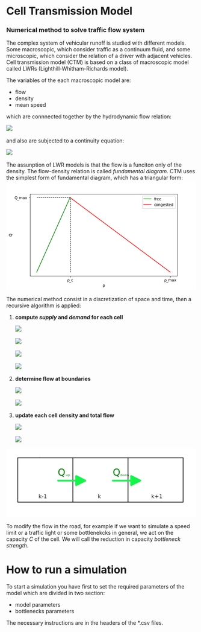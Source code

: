 # Cell Transmission Model
### Numerical method to solve traffic flow system

The complex system of vehicular runoff is studied with different models. Some macroscopic, which consider traffic as a continuum fluid, and some microscopic, which consider the relation of a driver with adjacent vehicles.
Cell transmission model (CTM) is based on a class of macroscopic model called LWRs (Lighthill-Whitham-Richards model).

The variables of the each macroscopic model are:
* flow
* density
* mean speed

which are connnected together by the hydrodynamic flow relation:

![](https://latex.codecogs.com/gif.latex?q(x,t)=\rho(x,t)v(x,t))

and also are subjected to a continuity equation:

![](https://latex.codecogs.com/gif.latex?\dfrac{\partial&space;\rho}{\partial&space;t}&space;+&space;\dfrac{\partial&space;q}{\partial&space;x}&space;=&space;0)

The assunption of LWR models is that the flow is a funciton only of the density. The flow-density relation is called _fundamental diagram_.
 CTM uses the simplest form of fundamental diagram, which has a triangular form:
 ![](images/triang.png)
 
The numerical method consist in a discretization of space and time, then a recursive algorithm is applied:
1. **compute _supply_ and _demand_ for each cell**

    ![](https://latex.codecogs.com/gif.latex?S_{k}(t)&space;=&space;q_k(t)\qquad\rho&space;_k&space;>&space;\rho&space;_C)
    

    ![](https://latex.codecogs.com/gif.latex?S_{k}(t)&space;=&space;C_k\qquad\rho&space;_k&space;\leq&space;\rho&space;_C)
    

    ![](https://latex.codecogs.com/gif.latex?D_{k}(t)&space;=&space;q_k(t)\qquad\rho&space;_k&space;\leq&space;\rho&space;_C)
    

    ![](https://latex.codecogs.com/gif.latex?D_{k}(t)&space;=&space;C_k\qquad\rho&space;_k&space;>&space;\rho&space;_C)
2. **determine flow at boundaries**

    ![](https://latex.codecogs.com/gif.latex?q_k^{up}&space;=&space;\min&space;(S_k,D_{k-1}))

    ![](https://latex.codecogs.com/gif.latex?q_k^{down}&space;=&space;\min&space;(S_k+1,D_{k}))

3. **update each cell density and total flow**

   ![](https://latex.codecogs.com/gif.latex?\rho&space;_k(t+\Delta&space;t)&space;=&space;\rho&space;_k+\frac{\Delta&space;t}{\Delta&space;x_k}(q_k^{up}-q_k^{down}))

   ![](https://latex.codecogs.com/gif.latex?q_k(t+\Delta&space;t)&space;=&space;q_e(\rho&space;_k(t+\Delta&space;t)))
   
![](images/cells.png)

To modify the flow in the road, for example if we want to simulate a speed limit or a traffic light or some bottlenekcks in general, we act on the capacity _C_ of the cell. We will call the reduction in capacity _bottleneck strength_. 

# How to run a simulation
To start a simulation you have first to set the required parameters of the model which are divided in two section:
* model parameters
* bottlenecks parameters

The necessary instructions are in the headers of the \*.csv files. 

 
